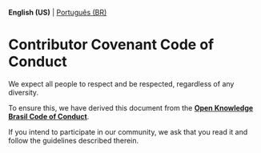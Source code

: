 **English (US)** | [Português (BR)](CODE_OF_CONDUCT.md)

# Contributor Covenant Code of Conduct

We expect all people to respect and be respected, regardless of any diversity.

To ensure this, we have derived this document from the [**Open Knowledge Brasil Code of Conduct**](https://github.com/okfn-brasil/querido-diario-comunidade/blob/main/.github/CONTRIBUTING.md).

If you intend to participate in our community, we ask that you read it and follow the guidelines described therein.
